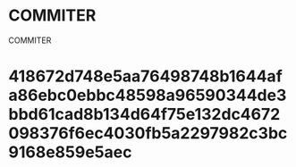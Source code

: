 # COMMITER
COMMITER






# 418672d748e5aa76498748b1644afa86ebc0ebbc48598a96590344de3bbd61cad8b134d64f75e132dc4672098376f6ec4030fb5a2297982c3bc9168e859e5aec
